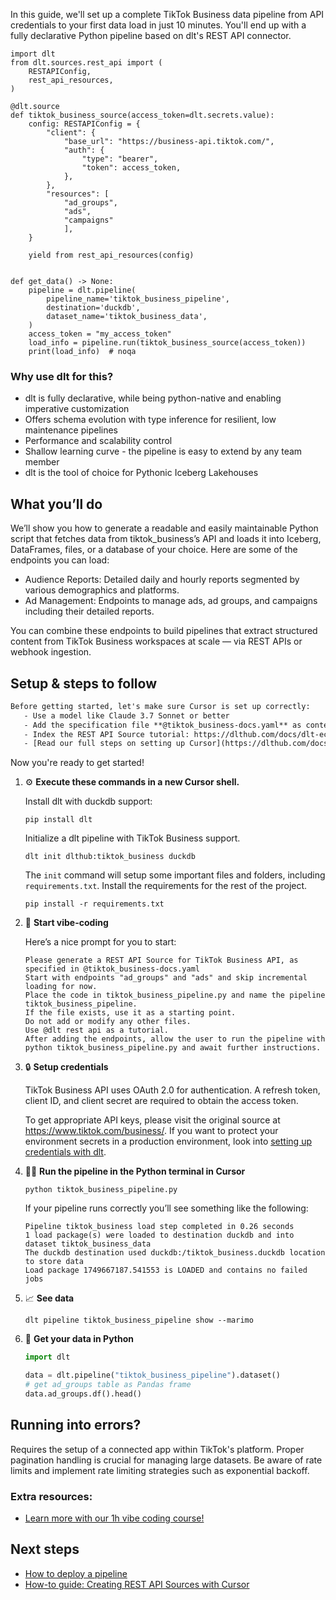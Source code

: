In this guide, we'll set up a complete TikTok Business data pipeline from API credentials to your first data load in just 10 minutes. You'll end up with a fully declarative Python pipeline based on dlt's REST API connector.

```python-outcome
import dlt
from dlt.sources.rest_api import (
    RESTAPIConfig,
    rest_api_resources,
)

@dlt.source
def tiktok_business_source(access_token=dlt.secrets.value):
    config: RESTAPIConfig = {
        "client": {
            "base_url": "https://business-api.tiktok.com/",
            "auth": {
                "type": "bearer",
                "token": access_token,
            },
        },
        "resources": [
            "ad_groups",
            "ads",
            "campaigns"
            ],
    }

    yield from rest_api_resources(config)


def get_data() -> None:
    pipeline = dlt.pipeline(
        pipeline_name='tiktok_business_pipeline',
        destination='duckdb',
        dataset_name='tiktok_business_data', 
    )
    access_token = "my_access_token"
    load_info = pipeline.run(tiktok_business_source(access_token))
    print(load_info)  # noqa
```

### Why use dlt for this?

- dlt is fully declarative, while being python-native and enabling imperative customization
- Offers schema evolution with type inference for resilient, low maintenance pipelines
- Performance and scalability control
- Shallow learning curve - the pipeline is easy to extend by any team member
- dlt is the tool of choice for Pythonic Iceberg Lakehouses

## What you’ll do

We’ll show you how to generate a readable and easily maintainable Python script that fetches data from tiktok_business’s API and loads it into Iceberg, DataFrames, files, or a database of your choice. Here are some of the endpoints you can load:

- Audience Reports: Detailed daily and hourly reports segmented by various demographics and platforms.
- Ad Management: Endpoints to manage ads, ad groups, and campaigns including their detailed reports.

You can combine these endpoints to build pipelines that extract structured content from TikTok Business workspaces at scale — via REST APIs or webhook ingestion.

## Setup & steps to follow

```default
Before getting started, let's make sure Cursor is set up correctly:
   - Use a model like Claude 3.7 Sonnet or better
   - Add the specification file **@tiktok_business-docs.yaml** as context
   - Index the REST API Source tutorial: https://dlthub.com/docs/dlt-ecosystem/verified-sources/rest_api/ and add it to context as **@dlt rest api**
   - [Read our full steps on setting up Cursor](https://dlthub.com/docs/dlt-ecosystem/llm-tooling/cursor-restapi#23-configuring-cursor-with-documentation)
```

Now you're ready to get started! 

1. ⚙️ **Execute these commands in a new Cursor shell.**
    
    Install dlt with duckdb support:
    ```shell
    pip install dlt
    ```

    Initialize a dlt pipeline with TikTok Business support.
    ```shell
    dlt init dlthub:tiktok_business duckdb
    ```

    The `init` command will setup some important files and folders, including `requirements.txt`. Install the requirements for the rest of the project.
    ```shell
    pip install -r requirements.txt
    ```
    
2. 🤠 **Start vibe-coding**
    
    Here’s a nice prompt for you to start: 
    
    ```prompt
    Please generate a REST API Source for TikTok Business API, as specified in @tiktok_business-docs.yaml 
    Start with endpoints "ad_groups" and "ads" and skip incremental loading for now. 
    Place the code in tiktok_business_pipeline.py and name the pipeline tiktok_business_pipeline. 
    If the file exists, use it as a starting point. 
    Do not add or modify any other files. 
    Use @dlt rest api as a tutorial. 
    After adding the endpoints, allow the user to run the pipeline with python tiktok_business_pipeline.py and await further instructions.
    ```

    
3. 🔒 **Setup credentials** 
    
    TikTok Business API uses OAuth 2.0 for authentication. A refresh token, client ID, and client secret are required to obtain the access token.
    
    To get appropriate API keys, please visit the original source at https://www.tiktok.com/business/.
    If you want to protect your environment secrets in a production environment, look into [setting up credentials with dlt](https://dlthub.com/docs/walkthroughs/add_credentials).
    
4. 🏃‍♀️ **Run the pipeline in the Python terminal in Cursor**
    
    ```shell
    python tiktok_business_pipeline.py
    ```
    
    If your pipeline runs correctly you’ll see something like the following:
    
    ```shell
    Pipeline tiktok_business load step completed in 0.26 seconds
    1 load package(s) were loaded to destination duckdb and into dataset tiktok_business_data
    The duckdb destination used duckdb:/tiktok_business.duckdb location to store data
    Load package 1749667187.541553 is LOADED and contains no failed jobs
    ```
    
5. 📈 **See data**
    
    ```shell
    dlt pipeline tiktok_business_pipeline show --marimo
    ```
    
6. 🐍 **Get your data in Python**
    
    ```python
    import dlt

   data = dlt.pipeline("tiktok_business_pipeline").dataset()
   # get ad_groups table as Pandas frame
   data.ad_groups.df().head()
    ```

## Running into errors?

Requires the setup of a connected app within TikTok's platform. Proper pagination handling is crucial for managing large datasets. Be aware of rate limits and implement rate limiting strategies such as exponential backoff.

### Extra resources:

- [Learn more with our 1h vibe coding course!](https://www.youtube.com/watch?v=GGid70rnJuM)

## Next steps

- [How to deploy a pipeline](https://dlthub.com/docs/walkthroughs/deploy-a-pipeline)
- [How-to guide: Creating REST API Sources with Cursor](https://dlthub.com/docs/dlt-ecosystem/llm-tooling/cursor-restapi)